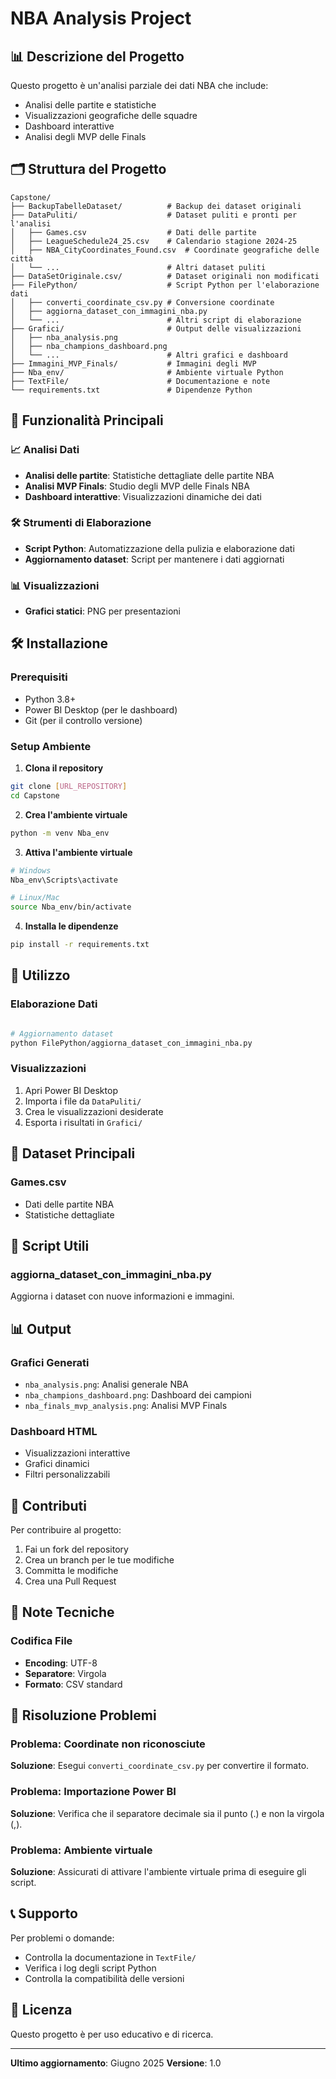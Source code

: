 # NBA Analysis Project

## 📊 Descrizione del Progetto

Questo progetto è un'analisi parziale dei dati NBA che include:
- Analisi delle partite e statistiche
- Visualizzazioni geografiche delle squadre
- Dashboard interattive
- Analisi degli MVP delle Finals

## 🗂️ Struttura del Progetto

```
Capstone/
├── BackupTabelleDataset/          # Backup dei dataset originali
├── DataPuliti/                    # Dataset puliti e pronti per l'analisi
│   ├── Games.csv                  # Dati delle partite
│   ├── LeagueSchedule24_25.csv    # Calendario stagione 2024-25
│   ├── NBA_CityCoordinates_Found.csv  # Coordinate geografiche delle città
│   └── ...                        # Altri dataset puliti
├── DataSetOriginale.csv/          # Dataset originali non modificati
├── FilePython/                    # Script Python per l'elaborazione dati
│   ├── converti_coordinate_csv.py # Conversione coordinate
│   ├── aggiorna_dataset_con_immagini_nba.py
│   └── ...                        # Altri script di elaborazione
├── Grafici/                       # Output delle visualizzazioni
│   ├── nba_analysis.png
│   ├── nba_champions_dashboard.png
│   └── ...                        # Altri grafici e dashboard
├── Immagini_MVP_Finals/           # Immagini degli MVP
├── Nba_env/                       # Ambiente virtuale Python
├── TextFile/                      # Documentazione e note
└── requirements.txt               # Dipendenze Python
```

## 🚀 Funzionalità Principali

### 📈 Analisi Dati
- **Analisi delle partite**: Statistiche dettagliate delle partite NBA
- **Analisi MVP Finals**: Studio degli MVP delle Finals NBA
- **Dashboard interattive**: Visualizzazioni dinamiche dei dati

### 🛠️ Strumenti di Elaborazione
- **Script Python**: Automatizzazione della pulizia e elaborazione dati
- **Aggiornamento dataset**: Script per mantenere i dati aggiornati

### 📊 Visualizzazioni
- **Grafici statici**: PNG per presentazioni

## 🛠️ Installazione

### Prerequisiti
- Python 3.8+
- Power BI Desktop (per le dashboard)
- Git (per il controllo versione)

### Setup Ambiente

1. **Clona il repository**
```bash
git clone [URL_REPOSITORY]
cd Capstone
```

2. **Crea l'ambiente virtuale**
```bash
python -m venv Nba_env
```

3. **Attiva l'ambiente virtuale**
```bash
# Windows
Nba_env\Scripts\activate

# Linux/Mac
source Nba_env/bin/activate
```

4. **Installa le dipendenze**
```bash
pip install -r requirements.txt
```

## 📖 Utilizzo

### Elaborazione Dati
```bash

# Aggiornamento dataset
python FilePython/aggiorna_dataset_con_immagini_nba.py
```

### Visualizzazioni
1. Apri Power BI Desktop
2. Importa i file da `DataPuliti/`
3. Crea le visualizzazioni desiderate
4. Esporta i risultati in `Grafici/`

## 📁 Dataset Principali

### Games.csv
- Dati delle partite NBA
- Statistiche dettagliate


## 🔧 Script Utili


### aggiorna_dataset_con_immagini_nba.py
Aggiorna i dataset con nuove informazioni e immagini.

## 📊 Output

### Grafici Generati
- `nba_analysis.png`: Analisi generale NBA
- `nba_champions_dashboard.png`: Dashboard dei campioni
- `nba_finals_mvp_analysis.png`: Analisi MVP Finals

### Dashboard HTML
- Visualizzazioni interattive
- Grafici dinamici
- Filtri personalizzabili

## 🤝 Contributi

Per contribuire al progetto:
1. Fai un fork del repository
2. Crea un branch per le tue modifiche
3. Committa le modifiche
4. Crea una Pull Request

## 📝 Note Tecniche


### Codifica File
- **Encoding**: UTF-8
- **Separatore**: Virgola
- **Formato**: CSV standard

## 🐛 Risoluzione Problemi

### Problema: Coordinate non riconosciute
**Soluzione**: Esegui `converti_coordinate_csv.py` per convertire il formato.

### Problema: Importazione Power BI
**Soluzione**: Verifica che il separatore decimale sia il punto (.) e non la virgola (,).

### Problema: Ambiente virtuale
**Soluzione**: Assicurati di attivare l'ambiente virtuale prima di eseguire gli script.

## 📞 Supporto

Per problemi o domande:
- Controlla la documentazione in `TextFile/`
- Verifica i log degli script Python
- Controlla la compatibilità delle versioni

## 📄 Licenza

Questo progetto è per uso educativo e di ricerca.

---

**Ultimo aggiornamento**: Giugno 2025
**Versione**: 1.0 